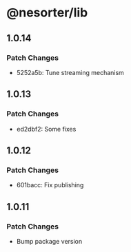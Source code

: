 # @nesorter/lib

## 1.0.14

### Patch Changes

- 5252a5b: Tune streaming mechanism

## 1.0.13

### Patch Changes

- ed2dbf2: Some fixes

## 1.0.12

### Patch Changes

- 601bacc: Fix publishing

## 1.0.11

### Patch Changes

- Bump package version
